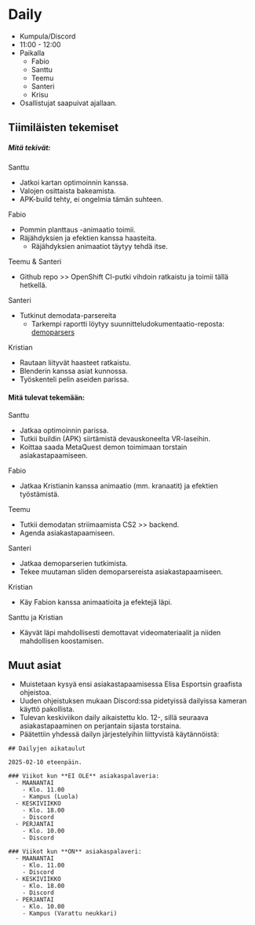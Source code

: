 # Daily

- Kumpula/Discord
- 11:00 - 12:00
- Paikalla
	- Fabio
	- Santtu
	- Teemu
	- Santeri
	- Krisu
- Osallistujat saapuivat ajallaan.

## Tiimiläisten tekemiset

##### Mitä tekivät:

Santtu
- Jatkoi kartan optimoinnin kanssa.
- Valojen osittaista bakeamista.
- APK-build tehty, ei ongelmia tämän suhteen.

Fabio
- Pommin planttaus -animaatio toimii.
- Räjähdyksien ja efektien kanssa haasteita.
  - Räjähdyksien animaatiot täytyy tehdä itse.

Teemu & Santeri
- Github repo >> OpenShift CI-putki vihdoin ratkaistu ja toimii tällä hetkellä.

Santeri
- Tutkinut demodata-parsereita
  - Tarkempi raportti löytyy suunnitteludokumentaatio-reposta: [demoparsers](../tekninen_suunnittelu/gamedata/demoparsers.md)

Kristian
- Rautaan liityvät haasteet ratkaistu.
- Blenderin kanssa asiat kunnossa.
- Työskenteli pelin aseiden parissa.

#### Mitä tulevat tekemään: 

Santtu
- Jatkaa optimoinnin parissa.
- Tutkii buildin (APK) siirtämistä devauskoneelta VR-laseihin.
- Koittaa saada MetaQuest demon toimimaan torstain asiakastapaamiseen.

Fabio
- Jatkaa Kristianin kanssa animaatio (mm. kranaatit) ja efektien työstämistä.

Teemu
- Tutkii demodatan striimaamista CS2 >> backend.
- Agenda asiakastapaamiseen.

Santeri
- Jatkaa demoparserien tutkimista.
- Tekee muutaman sliden demoparsereista asiakastapaamiseen.

Kristian
- Käy Fabion kanssa animaatioita ja efektejä läpi.

Santtu ja Kristian
- Käyvät läpi mahdollisesti demottavat videomateriaalit ja niiden mahdollisen koostamisen.
## Muut asiat

- Muistetaan kysyä ensi asiakastapaamisessa Elisa Esportsin graafista ohjeistoa.
- Uuden ohjeistuksen mukaan Discord:ssa pidetyissä dailyissa kameran käyttö pakollista.
- Tulevan keskiviikon daily aikaistettu klo. 12-, sillä seuraava asiakastapaaminen on perjantain sijasta torstaina. 
- Päätettiin yhdessä dailyn järjestelyihin liittyvistä käytännöistä:

```
## Dailyjen aikataulut

2025-02-10 eteenpäin.

### Viikot kun **EI OLE** asiakaspalaveria:
  - MAANANTAI
    - Klo. 11.00 
    - Kampus (Luola)
  - KESKIVIIKKO
    - Klo. 18.00
    - Discord
  - PERJANTAI
    - Klo. 10.00
    - Discord

### Viikot kun **ON** asiakaspalaveri:
  - MAANANTAI
    - Klo. 11.00
    - Discord
  - KESKIVIIKKO
    - Klo. 18.00
    - Discord
  - PERJANTAI
    - Klo. 10.00
    - Kampus (Varattu neukkari)
```

